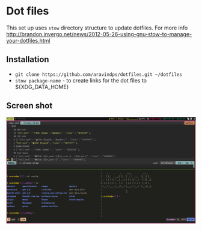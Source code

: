 # Dot files

This set up uses `stow` directory structure to update dotfiles. For more info http://brandon.invergo.net/news/2012-05-26-using-gnu-stow-to-manage-your-dotfiles.html

## Installation

* `git clone https://github.com/aravindps/dotfiles.git ~/dotfiles`
* `stow package-name` - to create links for the dot files to ${XDG_DATA_HOME}


## Screen shot

![xubuntu_i3](https://raw.githubusercontent.com/aravindps/dotfiles/master/screenshot/xubuntu_i3.png)
